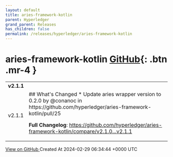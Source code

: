 ```yaml
---
layout: default
title: aries-framework-kotlin
parent: Hyperledger
grand_parent: Releases
has_children: false
permalink: /releases/hyperledger/aries-framework-kotlin
---
```


# aries-framework-kotlin <span class="fs-3 right-align">[GitHub](https://github.com/hyperledger/aries-framework-kotlin){: .btn .mr-4 }</span>


<div>
    <table>
        <tr>
            <td colspan="2">
                <b>
                    v2.1.1
                </b>
            </td>
        </tr>
        <tr>
            <td>
                <span class="chip">
                    v2.1.1
                </span>
            </td>
            <td>
                ## What's Changed
* Update aries wrapper version to 0.2.0 by @conanoc in https://github.com/hyperledger/aries-framework-kotlin/pull/25


**Full Changelog**: https://github.com/hyperledger/aries-framework-kotlin/compare/v2.1.0...v2.1.1
            </td>
        </tr>
    </table>
    <a href="https://github.com/hyperledger/aries-framework-kotlin/releases/tag/v2.1.1" class=".btn">
        View on GitHub
    </a>
    <span class="right-align">
        Created At 2024-02-29 06:34:44 +0000 UTC
    </span>
</div>

